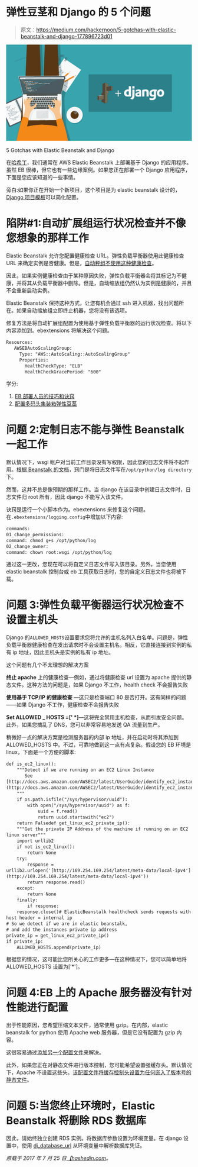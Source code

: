 # 弹性豆茎和 Django 的 5 个问题

> 原文：<https://medium.com/hackernoon/5-gotchas-with-elastic-beanstalk-and-django-177896723d01>

![](img/70cd5bb800272ea13370f6622b7d5c55.png)

5 Gotchas with Elastic Beanstalk and Django

在[哈希丁](https://hashedin.com/)，我们通常在 AWS Elastic Beanstalk 上部署基于 Django 的应用程序。虽然 EB 很棒，但它也有一些边缘案例。如果您正在部署一个 Django 应用程序，下面是您应该知道的一些事情。

旁白:如果你正在开始一个新项目，这个项目是为 elastic beanstalk 设计的， [Django 项目模板](https://github.com/hashedin/django-project-template)可以简化配置。

# 陷阱#1:自动扩展组运行状况检查并不像您想象的那样工作

Elastic Beanstalk 允许您配置健康检查 URL。弹性负载平衡器使用此健康检查 URL 来确定实例是否健康。但是，[自动秤组不使用这种健康检查](http://docs.aws.amazon.com/elasticbeanstalk/latest/dg/environmentconfig-autoscaling-healthchecktype.html)。

因此，如果实例健康检查由于某种原因失败，弹性负载平衡器会将其标记为不健康，并将其从负载平衡器中删除。但是，自动缩放组仍然认为实例是健康的，并且不会重新启动实例。

Elastic Beanstalk 保持这种方式，让您有机会通过 ssh 进入机器，找出问题所在。如果自动缩放组立即终止机器，您将没有该选项。

修复方法是将自动扩展组配置为使用基于弹性负载平衡器的运行状况检查。将以下内容添加到。ebextensions 将解决这个问题。

```
Resources:
   AWSEBAutoScalingGroup:
     Type: "AWS::AutoScaling::AutoScalingGroup"
     Properties:
       HealthCheckType: "ELB"
       HealthCheckGracePeriod: "600"
```

学分:

1.  [EB 部署人员的技巧和诀窍](https://github.com/ThoughtWorksStudios/eb_deployer/wiki/Elastic-Beanstalk-Tips-and-Tricks)
2.  [配置多码头集装箱弹性豆茎](http://www.onegeek.com.au/articles/lessons-learned-configuring-a-ha-multi-docker-container-elastic-beanstalk)

# 问题 2:定制日志不能与弹性 Beanstalk 一起工作

默认情况下，wsgi 帐户对当前工作目录没有写权限，因此您的日志文件将不起作用。[根据 Beanstalk 的文档](http://docs.aws.amazon.com/elasticbeanstalk/latest/dg/using-features.logging.html)，窍门是将日志文件写在`/opt/python/log directory`下。

然而，这并不总是像预期的那样工作。当 django 在该目录中创建日志文件时，日志文件归 root 所有，因此 django 不能写入该文件。

诀窍是运行一个小脚本作为。ebextensions 来修复这个问题。在`.ebextensions/logging.config`中增加以下内容:

```
commands:
01_change_permissions:
command: chmod g+s /opt/python/log
02_change_owner:
command: chown root:wsgi /opt/python/log
```

通过这一更改，您现在可以将自定义日志文件写入该目录。另外，当您使用 elastic beanstalk 控制台或 eb 工具获取日志时，您的自定义日志文件也将被下载。

# 问题 3:弹性负载平衡器运行状况检查不设置主机头

Django 的`ALLOWED_HOSTS`设置要求您将允许的主机名列入白名单。问题是，弹性负载平衡器健康检查在发出请求时不会设置主机名。相反，它直接连接到实例的私有 ip 地址，因此主机头是实例的私有 ip 地址。

这个问题有几个不太理想的解决方案

**终止 apache** 上的健康检查—例如，通过将健康检查 url 设置为 apache 提供的静态文件。这种方法的问题是，如果 Django 不工作，health check 不会报告失败

**使用基于 TCP/IP 的健康检查** —这只是检查端口 80 是否打开。这有同样的问题——如果 Django 不工作，健康检查不会报告失败

**Set ALLOWED _ HOSTS =[' *]**—这将完全禁用主机检查，从而引发安全问题。此外，如果您搞乱了 DNS，您可以非常容易地发送 QA 流量到生产。

稍微好一点的解决方案是检测服务器的内部 ip 地址，并在启动时将其添加到 ALLOWED_HOSTS 中。不过，可靠地做到这一点有点复杂。假设您的 EB 环境是 linux，下面是一个方便的脚本:

```
def is_ec2_linux():
    """Detect if we are running on an EC2 Linux Instance
       See [http://docs.aws.amazon.com/AWSEC2/latest/UserGuide/identify_ec2_instances.html](http://docs.aws.amazon.com/AWSEC2/latest/UserGuide/identify_ec2_instances.html)
    """
    if os.path.isfile("/sys/hypervisor/uuid"):
        with open("/sys/hypervisor/uuid") as f:
            uuid = f.read()
            return uuid.startswith("ec2")
    return Falsedef get_linux_ec2_private_ip():
    """Get the private IP Address of the machine if running on an EC2 linux server"""
    import urllib2
    if not is_ec2_linux():
        return None
    try:
        response = urllib2.urlopen('[http://169.254.169.254/latest/meta-data/local-ipv4'](http://169.254.169.254/latest/meta-data/local-ipv4'))
        return response.read()
    except:
        return None
    finally:
        if response:
    response.close()# ElasticBeanstalk healthcheck sends requests with host header = internal ip
# So we detect if we are in elastic beanstalk, 
# and add the instances private ip address
private_ip = get_linux_ec2_private_ip()
if private_ip:
    ALLOWED_HOSTS.append(private_ip)
```

根据您的情况，这可能比您所关心的工作更多—在这种情况下，您可以简单地将 ALLOWED_HOSTS 设置为['*']。

# 问题 4:EB 上的 Apache 服务器没有针对性能进行配置

出于性能原因，您希望压缩文本文件，通常使用 gzip。在内部，elastic beanstalk for python 使用 Apache web 服务器，但是它没有配置为 gzip 内容。

这很容易通过[添加另一个配置文件](http://www.tonmoygoswami.com/2013/05/how-to-enable-gzip-on-amazon-elastic.html)来解决。

此外，如果您正在对静态文件进行版本控制，您可能希望设置强缓存头。默认情况下，Apache 不设置这些头。[该配置文件将缓存控制头设置为任何嵌入了版本号的静态文件](https://github.com/hashedin/django-project-template/blob/master/%7B%7Bcookiecutter.github_repository_name%7D%7D/.ebextensions/enable_cache_headers.conf)。

# 问题 5:当您终止环境时，Elastic Beanstalk 将删除 RDS 数据库

因此，请始终独立创建 RDS 实例。将数据库参数设置为环境变量。在 django 设置中，使用 [dj_database_url](https://github.com/kennethreitz/dj-database-url) 从环境变量中解析数据库凭证。

*原载于 2017 年 7 月 25 日*[*【hashedin.com*](https://hashedin.com/blog/5-gotchas-with-elastic-beanstalk-and-django/)*。*